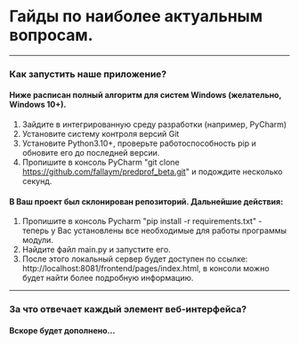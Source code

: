 # Гайды по наиболее актуальным вопросам.

----
### Как запустить наше приложение?
#### Ниже расписан полный алгоритм для систем Windows (желательно, Windows 10+). 

1. Зайдите в интегрированную среду разработки (например, PyCharm)
2. Установите систему контроля версий Git
3. Установите Python3.10+, проверьте работоспособность pip и обновите его до последней версии.
4. Пропишите в консоль PyCharm "git clone https://github.com/fallaym/predprof_beta.git" и подождите несколько секунд.

#### В Ваш проект был склонирован репозиторий. Дальнейшие действия:

1. Пропишите в консоль Pycharm "pip install -r requirements.txt" - теперь у Вас установлены все необходимые для работы программы модули.
2. Найдите файл main.py и запустите его.
3. После этого локальный сервер будет доступен по ссылке: http://localhost:8081/frontend/pages/index.html, в консоли можно будет найти более подробную информацию.
---
### За что отвечает каждый элемент веб-интерфейса?
#### Вскоре будет дополнено...